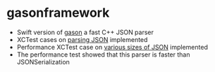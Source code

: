 # gasonframework

* Swift version of [gason](https://github.com/vivkin/gason) a fast C++ JSON parser
* XCTest cases on [parsing JSON](https://github.com/nst/JSONTestSuite) implemented
* Performance XCTest case on [various sizes of JSON](https://github.com/Newbilius/big_json_import_demo) implemented
* The performance test showed that this parser is faster than JSONSerialization
